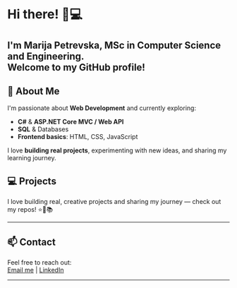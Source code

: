 # Hi there! 👋💻

I'm **Marija Petrevska**, **MSc in Computer Science and Engineering**.  
Welcome to my GitHub profile! 
---

## 🌱 About Me
I'm passionate about **Web Development** and currently exploring:  

- **C#** & **ASP.NET Core MVC / Web API**  
- **SQL** & Databases  
- **Frontend basics**: HTML, CSS, JavaScript  

I love **building real projects**, experimenting with new ideas, and sharing my learning journey.
## 💻 Projects
I love building real, creative projects and sharing my journey — check out my repos! ⭐🌸📚

---
## 📫 Contact
Feel free to reach out:  
[Email me](marijapetrevska25@gmail.com) | [LinkedIn](www.linkedin.com/in/marijapetrevska)  

---
